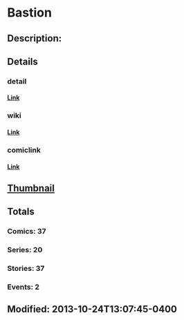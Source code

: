 # Bastion
## Description: 
## Details
### detail
#### [Link](http://marvel.com/comics/characters/1009171/bastion?utm_campaign=apiRef&utm_source=225578a89fc76f3d20fbffda5d17a88d)
### wiki
#### [Link](http://marvel.com/universe/Bastion?utm_campaign=apiRef&utm_source=225578a89fc76f3d20fbffda5d17a88d)
### comiclink
#### [Link](http://marvel.com/comics/characters/1009171/bastion?utm_campaign=apiRef&utm_source=225578a89fc76f3d20fbffda5d17a88d)
## [Thumbnail](http://i.annihil.us/u/prod/marvel/i/mg/d/80/52695253215f4.jpg)
## Totals
### Comics: 37
### Series: 20
### Stories: 37
### Events: 2
## Modified: 2013-10-24T13:07:45-0400